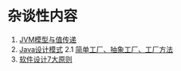 # 杂谈性内容

1. [JVM模型与值传递](https://segmentfault.com/a/1190000016773324)
2. [Java设计模式](https://segmentfault.com/a/1190000042236522)
  2.1 [简单工厂、抽象工厂、工厂方法](https://segmentfault.com/a/1190000042236522#item-3)
3. [软件设计7大原则](https://www.sky1998.cn/2022/07/15/%E8%AE%BE%E8%AE%A1%E6%A8%A1%E5%BC%8F/%E8%AE%BE%E8%AE%A1%E6%A8%A1%E5%BC%8F%E6%A6%82%E8%BF%B0/)
